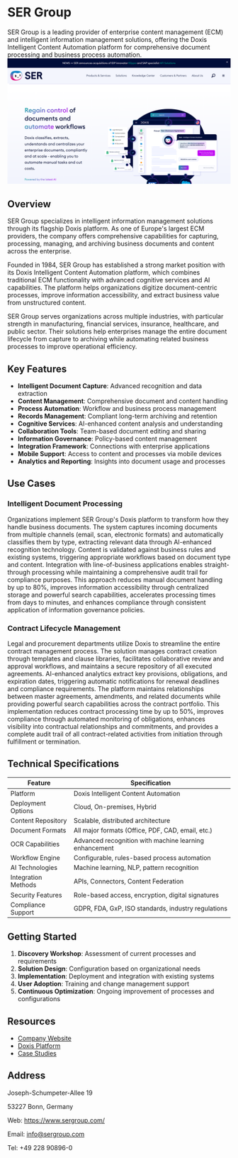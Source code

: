 
# SER Group

SER Group is a leading provider of enterprise content management (ECM) and intelligent information management solutions, offering the Doxis Intelligent Content Automation platform for comprehensive document processing and business process automation.
![SER Group](./assets/ser-group.png)

## Overview

SER Group specializes in intelligent information management solutions through its flagship Doxis platform. As one of Europe's largest ECM providers, the company offers comprehensive capabilities for capturing, processing, managing, and archiving business documents and content across the enterprise.

Founded in 1984, SER Group has established a strong market position with its Doxis Intelligent Content Automation platform, which combines traditional ECM functionality with advanced cognitive services and AI capabilities. The platform helps organizations digitize document-centric processes, improve information accessibility, and extract business value from unstructured content.

SER Group serves organizations across multiple industries, with particular strength in manufacturing, financial services, insurance, healthcare, and public sector. Their solutions help enterprises manage the entire document lifecycle from capture to archiving while automating related business processes to improve operational efficiency.

## Key Features

- **Intelligent Document Capture**: Advanced recognition and data extraction
- **Content Management**: Comprehensive document and content handling
- **Process Automation**: Workflow and business process management
- **Records Management**: Compliant long-term archiving and retention
- **Cognitive Services**: AI-enhanced content analysis and understanding
- **Collaboration Tools**: Team-based document editing and sharing
- **Information Governance**: Policy-based content management
- **Integration Framework**: Connections with enterprise applications
- **Mobile Support**: Access to content and processes via mobile devices
- **Analytics and Reporting**: Insights into document usage and processes

## Use Cases

### Intelligent Document Processing

Organizations implement SER Group's Doxis platform to transform how they handle business documents. The system captures incoming documents from multiple channels (email, scan, electronic formats) and automatically classifies them by type, extracting relevant data through AI-enhanced recognition technology. Content is validated against business rules and existing systems, triggering appropriate workflows based on document type and content. Integration with line-of-business applications enables straight-through processing while maintaining a comprehensive audit trail for compliance purposes. This approach reduces manual document handling by up to 80%, improves information accessibility through centralized storage and powerful search capabilities, accelerates processing times from days to minutes, and enhances compliance through consistent application of information governance policies.

### Contract Lifecycle Management

Legal and procurement departments utilize Doxis to streamline the entire contract management process. The solution manages contract creation through templates and clause libraries, facilitates collaborative review and approval workflows, and maintains a secure repository of all executed agreements. AI-enhanced analytics extract key provisions, obligations, and expiration dates, triggering automatic notifications for renewal deadlines and compliance requirements. The platform maintains relationships between master agreements, amendments, and related documents while providing powerful search capabilities across the contract portfolio. This implementation reduces contract processing time by up to 50%, improves compliance through automated monitoring of obligations, enhances visibility into contractual relationships and commitments, and provides a complete audit trail of all contract-related activities from initiation through fulfillment or termination.

## Technical Specifications

| Feature | Specification |
|---------|---------------|
| Platform | Doxis Intelligent Content Automation |
| Deployment Options | Cloud, On-premises, Hybrid |
| Content Repository | Scalable, distributed architecture |
| Document Formats | All major formats (Office, PDF, CAD, email, etc.) |
| OCR Capabilities | Advanced recognition with machine learning enhancement |
| Workflow Engine | Configurable, rules-based process automation |
| AI Technologies | Machine learning, NLP, pattern recognition |
| Integration Methods | APIs, Connectors, Content Federation |
| Security Features | Role-based access, encryption, digital signatures |
| Compliance Support | GDPR, FDA, GxP, ISO standards, industry regulations |

## Getting Started

1. **Discovery Workshop**: Assessment of current processes and requirements
2. **Solution Design**: Configuration based on organizational needs
3. **Implementation**: Deployment and integration with existing systems
4. **User Adoption**: Training and change management support
5. **Continuous Optimization**: Ongoing improvement of processes and configurations

## Resources

- [Company Website](https://www.sergroup.com/)
- [Doxis Platform](https://www.sergroup.com/en/doxis-intelligent-content-automation/)
- [Case Studies](https://www.sergroup.com/en/references/)

## Address

Joseph-Schumpeter-Allee 19

53227 Bonn, Germany

Web: <https://www.sergroup.com/>

Email: info@sergroup.com

Tel: +49 228 90896-0
